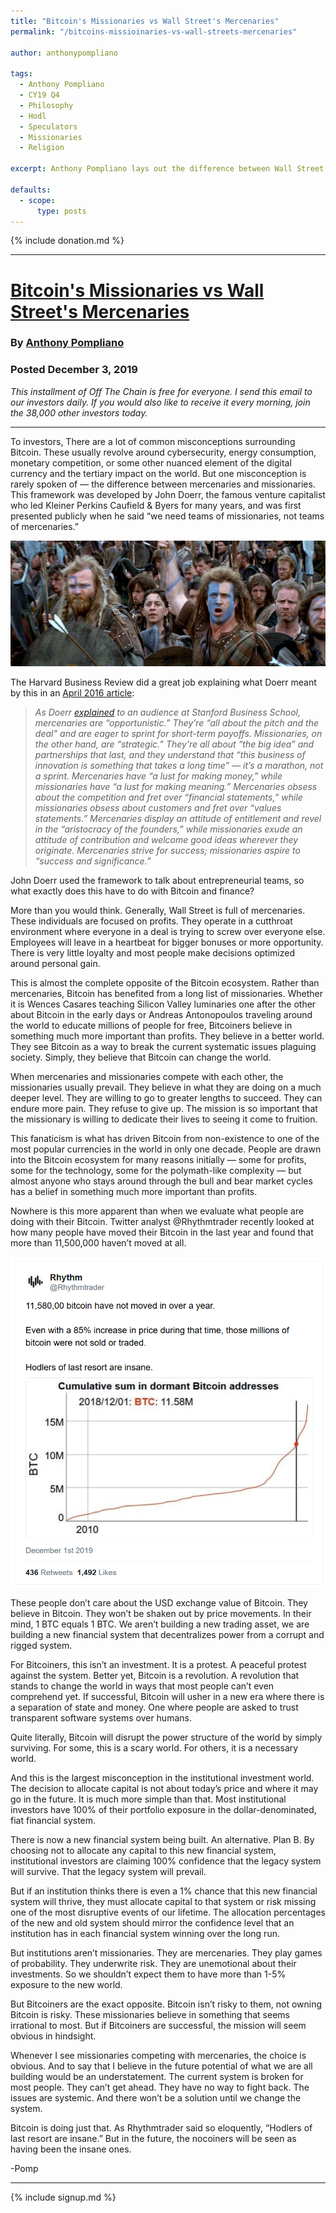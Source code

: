 ```yaml
---
title: "Bitcoin's Missionaries vs Wall Street's Mercenaries"
permalink: "/bitcoins-missioinaries-vs-wall-streets-mercenaries" 

author: anthonypompliano

tags:
  - Anthony Pompliano
  - CY19 Q4
  - Philosophy
  - Hodl
  - Speculators
  - Missionaries
  - Religion

excerpt: Anthony Pompliano lays out the difference between Wall Street speculators and the Missionaries of Bitcoin. Posted December 3, 2019.  

defaults:
  - scope:
      type: posts
---
```


{% include donation.md %}

***

# [Bitcoin's Missionaries vs Wall Street's Mercenaries](https://offthechain.substack.com/p/bitcoins-missionaries-vs-wall-streets)
### By [Anthony Pompliano](https://twitter.com/APompliano)
### Posted December 3, 2019

_This installment of Off The Chain is free for everyone. I send this email to our investors daily. If you would also like to receive it every morning, join the 38,000 other investors today._

***

To investors, There are a lot of common misconceptions surrounding Bitcoin. These usually revolve around cybersecurity, energy consumption, monetary competition, or some other nuanced element of the digital currency and the tertiary impact on the world. But one misconception is rarely spoken of — the difference between mercenaries and missionaries. This framework was developed by John Doerr, the famous venture capitalist who led Kleiner Perkins Caufield & Byers for many years, and was first presented publicly when he said “we need teams of missionaries, not teams of mercenaries.” 

![](/assets/images/cy19/cy19m12/ap-1.png)

The Harvard Business Review did a great job explaining what Doerr meant by this in an [April 2016 article](https://hbr.org/2016/04/what-separates-high-impact-entrepreneurs-from-those-who-dont-make-a-big-differencehttps://hbr.org/2016/04/what-separates-high-impact-entrepreneurs-from-those-who-dont-make-a-big-difference):

> _As Doerr [explained](https://www.youtube.com/watch?v=LDWURusr02k) to an audience at Stanford Business School, mercenaries are “opportunistic.” They’re “all about the pitch and the deal” and are eager to sprint for short-term payoffs. Missionaries, on the other hand, are “strategic.” They’re all about “the big idea” and partnerships that last, and they understand that “this business of innovation is something that takes a long time” — it’s a marathon, not a sprint. Mercenaries have “a lust for making money,” while missionaries have “a lust for making meaning.” Mercenaries obsess about the competition and fret over “financial statements,” while missionaries obsess about customers and fret over “values statements.” Mercenaries display an attitude of entitlement and revel in the “aristocracy of the founders,” while missionaries exude an attitude of contribution and welcome good ideas wherever they originate. Mercenaries strive for success; missionaries aspire to “success and significance.”_

John Doerr used the framework to talk about entrepreneurial teams, so what exactly does this have to do with Bitcoin and finance? 

More than you would think. Generally, Wall Street is full of mercenaries. These individuals are focused on profits. They operate in a cutthroat environment where everyone in a deal is trying to screw over everyone else. Employees will leave in a heartbeat for bigger bonuses or more opportunity. There is very little loyalty and most people make decisions optimized around personal gain. 

This is almost the complete opposite of the Bitcoin ecosystem. Rather than mercenaries, Bitcoin has benefited from a long list of missionaries. Whether it is Wences Casares teaching Silicon Valley luminaries one after the other about Bitcoin in the early days or Andreas Antonopoulos traveling around the world to educate millions of people for free, Bitcoiners believe in something much more important than profits. They believe in a better world. They see Bitcoin as a way to break the current systematic issues plaguing society. Simply, they believe that Bitcoin can change the world. 

When mercenaries and missionaries compete with each other, the missionaries usually prevail. They believe in what they are doing on a much deeper level. They are willing to go to greater lengths to succeed. They can endure more pain. They refuse to give up. The mission is so important that the missionary is willing to dedicate their lives to seeing it come to fruition. 

This fanaticism is what has driven Bitcoin from non-existence to one of the most popular currencies in the world in only one decade. People are drawn into the Bitcoin ecosystem for many reasons initially — some for profits, some for the technology, some for the polymath-like complexity — but almost anyone who stays around through the bull and bear market cycles has a belief in something much more important than profits. 

Nowhere is this more apparent than when we evaluate what people are doing with their Bitcoin. Twitter analyst @Rhythmtrader recently looked at how many people have moved their Bitcoin in the last year and found that more than 11,500,000 haven’t moved at all.

[![](/assets/images/cy19/cy19m12/ap-2.PNG)](https://twitter.com/Rhythmtrader/status/1201264872941600774?s=20)

These people don’t care about the USD exchange value of Bitcoin. They believe in Bitcoin. They won’t be shaken out by price movements. In their mind, 1 BTC equals 1 BTC. We aren’t building a new trading asset, we are building a new financial system that decentralizes power from a corrupt and rigged system. 

For Bitcoiners, this isn’t an investment. It is a protest. A peaceful protest against the system. Better yet, Bitcoin is a revolution. A revolution that stands to change the world in ways that most people can’t even comprehend yet. If successful, Bitcoin will usher in a new era where there is a separation of state and money. One where people are asked to trust transparent software systems over humans. 

Quite literally, Bitcoin will disrupt the power structure of the world by simply surviving. For some, this is a scary world. For others, it is a necessary world. 

And this is the largest misconception in the institutional investment world. The decision to allocate capital is not about today’s price and where it may go in the future. It is much more simple than that. Most institutional investors have 100% of their portfolio exposure in the dollar-denominated, fiat financial system. 

There is now a new financial system being built. An alternative. Plan B. By choosing not to allocate any capital to this new financial system, institutional investors are claiming 100% confidence that the legacy system will survive. That the legacy system will prevail. 

But if an institution thinks there is even a 1% chance that this new financial system will thrive, they must allocate capital to that system or risk missing one of the most disruptive events of our lifetime. The allocation percentages of the new and old system should mirror the confidence level that an institution has in each financial system winning over the long run. 

But institutions aren’t missionaries. They are mercenaries. They play games of probability. They underwrite risk. They are unemotional about their investments. So we shouldn’t expect them to have more than 1-5% exposure to the new world. 

But Bitcoiners are the exact opposite. Bitcoin isn’t risky to them, not owning Bitcoin is risky. These missionaries believe in something that seems irrational to most. But if Bitcoiners are successful, the mission will seem obvious in hindsight. 

Whenever I see missionaries competing with mercenaries, the choice is obvious. And to say that I believe in the future potential of what we are all building would be an understatement. The current system is broken for most people. They can’t get ahead. They have no way to fight back. The issues are systemic. And there won’t be a solution until we change the system. 

Bitcoin is doing just that. As Rhythmtrader said so eloquently, “Hodlers of last resort are insane.” But in the future, the nocoiners will be seen as having been the insane ones. 

-Pomp

***

{% include signup.md %}